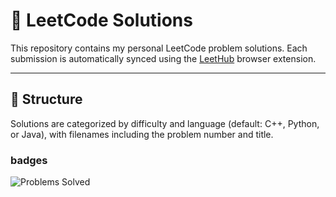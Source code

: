 # 📘 LeetCode Solutions

This repository contains my personal LeetCode problem solutions. Each submission is automatically synced using the [LeetHub](https://github.com/QasimWani/LeetHub) browser extension.

---

## 📌 Structure

Solutions are categorized by difficulty and language (default: C++, Python, or Java), with filenames including the problem number and title.

### badges
![Problems Solved](https://img.shields.io/badge/Problems_Solved-42-green?style=flat-square)
